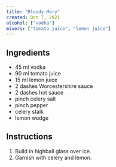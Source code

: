 ```yaml
---
title: "Bloody Mary"
created: Oct 7, 2021
alcohol: ["vodka"]
mixers: ["tomato juice", "lemon juice"]
---
```


## Ingredients

- 45 ml vodka
- 90 ml tomato juice
- 15 ml lemon juice
- 2 dashes Worcestershire sauce
- 2 dashes hot sauce
- pinch celery salt
- pinch pepper
- celery stalk
- lemon wedge

## Instructions

1. Build in highball glass over ice.
2. Garnish with celery and lemon.
